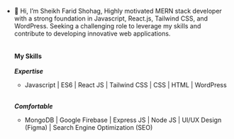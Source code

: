 - 👋 Hi, I’m Sheikh Farid Shohag, 
Highly motivated MERN stack developer with a strong foundation in Javascript, React.js, Tailwind CSS, and WordPress. Seeking a challenging role to leverage my skills and contribute to developing innovative web applications.<br /><br /><br />
**My Skills** <br /><br />
  ***Expertise***
  - Javascript | ES6 | React JS | Tailwind CSS | CSS | HTML | WordPress <br /><br />
  
  ***Comfortable***
  - MongoDB | Google Firebase | Express JS | Node JS | UI/UX Design (Figma) | Search Engine Optimization (SEO)
